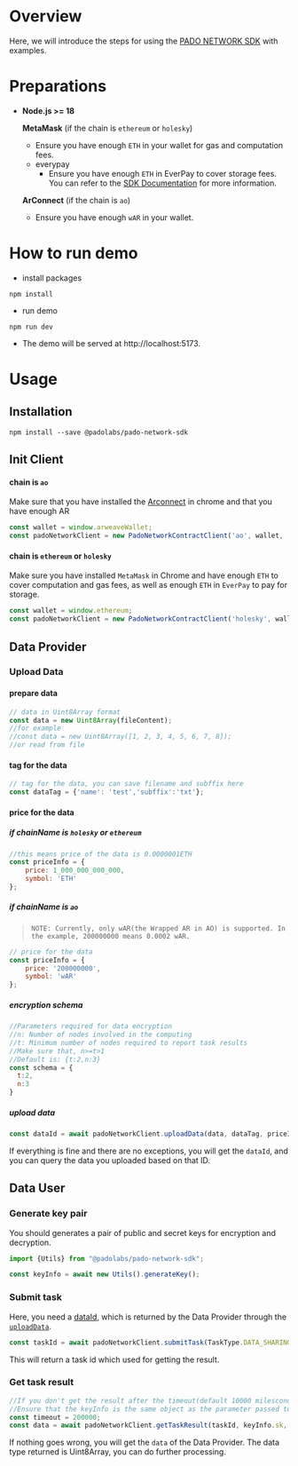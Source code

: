 # Overview
Here, we will introduce the steps for using the [PADO NETWORK SDK](https://github.com/pado-labs/pado-ao-sdk/tree/feature/v2) with examples.

# Preparations
- **Node.js >= 18**

  **MetaMask** (if the chain is `ethereum` or `holesky`)

  - Ensure you have enough `ETH` in your wallet for gas and computation fees.
  - everypay
    - Ensure you have enough `ETH` in EverPay to cover storage fees. You can refer to the [SDK Documentation](https://github.com/pado-labs/pado-ao-sdk/tree/feature/v2?tab=readme-ov-file#instantiate-client) for more information.

  **ArConnect** (if the chain is `ao`)

  - Ensure you have enough `wAR` in your wallet.

# How to run demo
- install packages 
```shell
npm install
```
- run demo
```shell
npm run dev
```
- The demo will be served at http://localhost:5173.
# Usage
## Installation

```shell
npm install --save @padolabs/pado-network-sdk
```

## Init Client

####  chain is `ao`

Make sure that you have installed the [Arconnect](https://chromewebstore.google.com/detail/arconnect/einnioafmpimabjcddiinlhmijaionap) in chrome and that you have enough AR

```javascript
const wallet = window.arweaveWallet;
const padoNetworkClient = new PadoNetworkContractClient('ao', wallet, 'arweave');
```

#### chain is `ethereum` or `holesky`

Make sure you have installed `MetaMask` in Chrome and have enough `ETH` to cover computation and gas fees, as well as enough `ETH` in `EverPay` to pay for storage.

```javascript
const wallet = window.ethereum;
const padoNetworkClient = new PadoNetworkContractClient('holesky', wallet, 'arseeding');
```

## Data Provider

### Upload Data

#### prepare data

```javascript
// data in Uint8Array format
const data = new Uint8Array(fileContent);
//for example
//const data = new Uint8Array([1, 2, 3, 4, 5, 6, 7, 8]);
//or read from file
```

#### tag for the data

```javascript
// tag for the data, you can save filename and subffix here
const dataTag = {'name': 'test','subffix':'txt'};
```

#### price for the data

##### if chainName is `holesky` or `ethereum`

```javascript
//this means price of the data is 0.0000001ETH
const priceInfo = {
    price: 1_000_000_000_000,
    symbol: 'ETH'
};
```

##### if chainName is `ao` 

> ```
> NOTE: Currently, only wAR(the Wrapped AR in AO) is supported. In the example, 200000000 means 0.0002 wAR.
> ```

```javascript
// price for the data
const priceInfo = {
    price: '200000000',
    symbol: 'wAR'
};
```

##### encryption schema

```javascript
//Parameters required for data encryption
//n: Number of nodes involved in the computing
//t: Minimum number of nodes required to report task results
//Make sure that, n>=t>1
//Default is: {t:2,n:3}
const schema = {
  t:2,
  n:3
}
```

#####  upload data

<a id="upload_data"></a>

```javascript
const dataId = await padoNetworkClient.uploadData(data, dataTag, priceInfo, schema);
```

If everything is fine and there are no exceptions, you will get the <a id='data_id'>`dataId`</a>, and you can query the data you uploaded based on that ID.


## Data User
### Generate key pair

You should generates a pair of public and secret keys for encryption and decryption.

```javascript
import {Utils} from "@padolabs/pado-network-sdk";

const keyInfo = await new Utils().generateKey();
```

### Submit task

Here, you need a [dataId](#data_id), which is returned by the Data Provider through the [`uploadData`](upload_data).

```javascript
const taskId = await padoNetworkClient.submitTask(TaskType.DATA_SHARING, userDataId, keyInfo.pk)
```

This will return a task id which used for getting the result.


### Get task result

```javascript
//If you don't get the result after the timeout(default 10000 milesconds), a timeout error will be returned and you can re-call this method until you get the result.
//Ensure that the keyInfo is the same object as the parameter passed to submitTask
const timeout = 200000;
const data = await padoNetworkClient.getTaskResult(taskId, keyInfo.sk, 200000);
```

If nothing goes wrong, you will get the `data` of the Data Provider. The data type returned is Uint8Array, you can do further processing.


